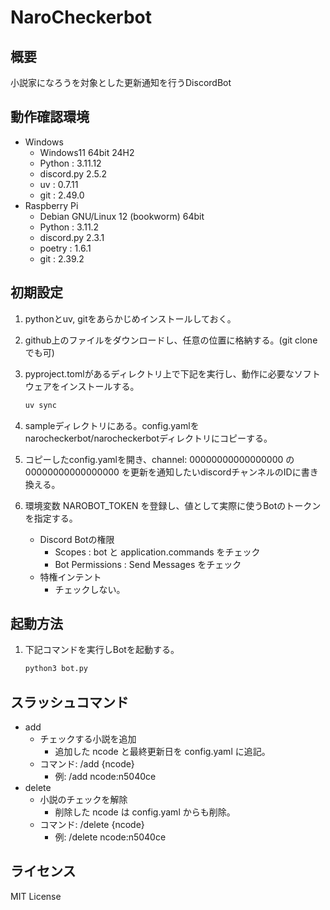 # NaroCheckerbot

## 概要

小説家になろうを対象とした更新通知を行うDiscordBot

## 動作確認環境

* Windows
  * Windows11 64bit 24H2
  * Python : 3.11.12
  * discord.py 2.5.2
  * uv : 0.7.11
  * git : 2.49.0
* Raspberry Pi
  * Debian GNU/Linux 12 (bookworm) 64bit
  * Python : 3.11.2
  * discord.py 2.3.1
  * poetry : 1.6.1
  * git : 2.39.2

## 初期設定

1. pythonとuv, gitをあらかじめインストールしておく。
2. github上のファイルをダウンロードし、任意の位置に格納する。(git cloneでも可)
3. pyproject.tomlがあるディレクトリ上で下記を実行し、動作に必要なソフトウェアをインストールする。

   ```bash
   uv sync
   ```

4. sampleディレクトリにある。config.yamlをnarocheckerbot/narocheckerbotディレクトリにコピーする。
5. コピーしたconfig.yamlを開き、channel: 00000000000000000 の 00000000000000000 を更新を通知したいdiscordチャンネルのIDに書き換える。
6. 環境変数 NAROBOT_TOKEN を登録し、値として実際に使うBotのトークンを指定する。
   * Discord Botの権限
     * Scopes : bot と application.commands をチェック
     * Bot Permissions : Send Messages をチェック
   * 特権インテント
     * チェックしない。

## 起動方法

1. 下記コマンドを実行しBotを起動する。

   ```bash
   python3 bot.py
   ```

## スラッシュコマンド

* add
  * チェックする小説を追加
    * 追加した ncode と最終更新日を config.yaml に追記。
  * コマンド: /add {ncode}
    * 例: /add ncode:n5040ce
* delete
  * 小説のチェックを解除
    * 削除した ncode は config.yaml からも削除。
  * コマンド: /delete {ncode}
    * 例: /delete ncode:n5040ce

## ライセンス

MIT License
